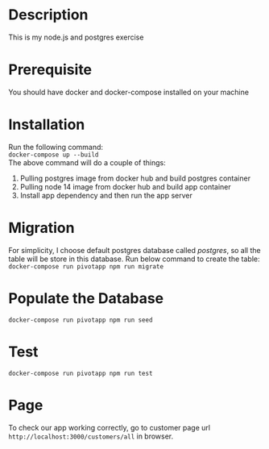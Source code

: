 # Description

This is my node.js and postgres exercise

# Prerequisite

You should have docker and docker-compose installed on your machine

# Installation

Run the following command:  
`docker-compose up --build`  
The above command will do a couple of things:

1. Pulling postgres image from docker hub and build postgres container
2. Pulling node 14 image from docker hub and build app container
3. Install app dependency and then run the app server

# Migration

For simplicity, I choose default postgres database called _postgres_, so all the table will be store in this database.
Run below command to create the table:  
`docker-compose run pivotapp npm run migrate`

# Populate the Database

`docker-compose run pivotapp npm run seed`

# Test

`docker-compose run pivotapp npm run test`

# Page

To check our app working correctly, go to customer page url `http://localhost:3000/customers/all` in browser.
